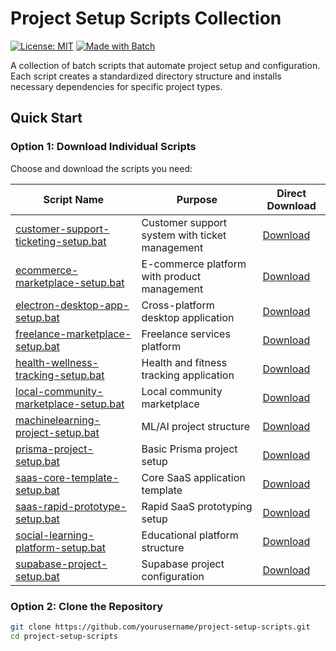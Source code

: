 # Project Setup Scripts Collection

[![License: MIT](https://img.shields.io/badge/License-MIT-yellow.svg)](https://opensource.org/licenses/MIT)
[![Made with Batch](https://img.shields.io/badge/Made%20with-Batch-1f425f.svg)](https://www.microsoft.com/en-us/download/details.aspx?id=56271)

A collection of batch scripts that automate project setup and configuration. Each script creates a standardized directory structure and installs necessary dependencies for specific project types.

## Quick Start

### Option 1: Download Individual Scripts
Choose and download the scripts you need:

| Script Name | Purpose | Direct Download |
|------------|---------|-----------------|
| [customer-support-ticketing-setup.bat](/scripts/customer-support-ticketing-setup.bat) | Customer support system with ticket management | [Download](../../raw/main/scripts/customer-support-ticketing-setup.bat) |
| [ecommerce-marketplace-setup.bat](/scripts/ecommerce-marketplace-setup.bat) | E-commerce platform with product management | [Download](../../raw/main/scripts/ecommerce-marketplace-setup.bat) |
| [electron-desktop-app-setup.bat](/scripts/electron-desktop-app-setup.bat) | Cross-platform desktop application | [Download](../../raw/main/scripts/electron-desktop-app-setup.bat) |
| [freelance-marketplace-setup.bat](/scripts/freelance-marketplace-setup.bat) | Freelance services platform | [Download](../../raw/main/scripts/freelance-marketplace-setup.bat) |
| [health-wellness-tracking-setup.bat](/scripts/health-wellness-tracking-setup.bat) | Health and fitness tracking application | [Download](../../raw/main/scripts/health-wellness-tracking-setup.bat) |
| [local-community-marketplace-setup.bat](/scripts/local-community-marketplace-setup.bat) | Local community marketplace | [Download](../../raw/main/scripts/local-community-marketplace-setup.bat) |
| [machinelearning-project-setup.bat](/scripts/machinelearning-project-setup.bat) | ML/AI project structure | [Download](../../raw/main/scripts/machinelearning-project-setup.bat) |
| [prisma-project-setup.bat](/scripts/prisma-project-setup.bat) | Basic Prisma project setup | [Download](../../raw/main/scripts/prisma-project-setup.bat) |
| [saas-core-template-setup.bat](/scripts/saas-core-template-setup.bat) | Core SaaS application template | [Download](../../raw/main/scripts/saas-core-template-setup.bat) |
| [saas-rapid-prototype-setup.bat](/scripts/saas-rapid-prototype-setup.bat) | Rapid SaaS prototyping setup | [Download](../../raw/main/scripts/saas-rapid-prototype-setup.bat) |
| [social-learning-platform-setup.bat](/scripts/social-learning-platform-setup.bat) | Educational platform structure | [Download](../../raw/main/scripts/social-learning-platform-setup.bat) |
| [supabase-project-setup.bat](/scripts/supabase-project-setup.bat) | Supabase project configuration | [Download](../../raw/main/scripts/supabase-project-setup.bat) |

### Option 2: Clone the Repository
```bash
git clone https://github.com/yourusername/project-setup-scripts.git
cd project-setup-scripts